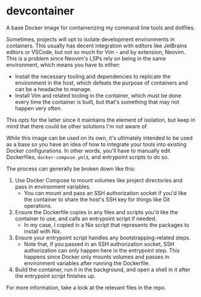 # devcontainer

A base Docker image for containerizing my command line tools and dotfiles.

Sometimes, projects will opt to isolate development environments in containers. This usually has
decent integration with editors like JetBrains editors or VSCode, but not so much for Vim - and by
extension, Neovim. This is a problem since Neovim's LSPs rely on being in the same environment,
which means you have to either:

- Install the necessary tooling and dependencies to replicate the environment in the host, which
  defeats the purpose of containers and can be a headache to manage.
- Install Vim and related tooling in the container, which must be done every time the container is
  built, but that's something that may not happen very often.

This opts for the latter since it maintains the element of isolation, but keep in mind that there
could be other solutions I'm not aware of.

While this image can be used on its own, it's ultimately intended to be used as a base so you have
an idea of how to integrate your tools into existing Docker configurations. In other words, you'll
have to manually edit Dockerfiles, `docker-compose.yml`s, and entrypoint scripts to do so.

The process can generally be broken down like this:

1. Use Docker Compose to mount volumes like project directories and pass in environment variables.
   - You can mount and pass an SSH authorization socket if you'd like the container to share the
     host's SSH key for things like Git operations.
2. Ensure the Dockerfile copies in any files and scripts you'd like the container to use, and calls
   an entrypoint script if needed.
   - In my case, I copied in a Nix script that represents the packages to install with Nix.
3. Ensure your entrypoint script handles any bootstrapping-related steps.
   - Note that, if you passed in an SSH authorization socket, SSH authorization can only happen
     here in the entrypoint step. This happens since Docker only mounts volumes and passes in
     environment variables after running the Dockerfile.
4. Build the container, run it in the background, and open a shell in it after the entrypoint
   script finishes up.

For more information, take a look at the relevant files in the repo.
